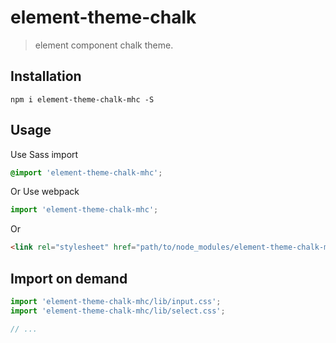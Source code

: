 # element-theme-chalk
> element component chalk theme.


## Installation
```shell
npm i element-theme-chalk-mhc -S
```

## Usage

Use Sass import
```css
@import 'element-theme-chalk-mhc';
```

Or Use webpack
```javascript
import 'element-theme-chalk-mhc';
```

Or
```html
<link rel="stylesheet" href="path/to/node_modules/element-theme-chalk-mhc/lib/index.css">
```

##  Import on demand
```javascript
import 'element-theme-chalk-mhc/lib/input.css';
import 'element-theme-chalk-mhc/lib/select.css';

// ...
```
